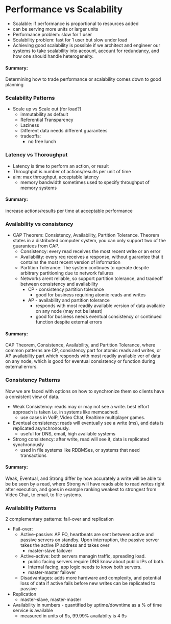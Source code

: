 # Performance vs Scalability
- Scalable: if performance is proportional to resources added
- can be serving more units or larger units
- Performance problem: slow for 1 user
- Scalability problem: fast for 1 user but slow under load
- Achieving good scalability is possible if we architect and engineer our systems to take scalability into account, account for redundancy, and how one should handle heterogeneity.

#### Summary:
Determining how to trade performance or scalability comes down to good planning

### Scalability Patterns
- Scale up vs Scale out (for load?)
    - immutability as default
    - Referential Transparency
    - Laziness
    - Different data needs different guarantees
    - tradeoffs:
        - no free lunch

### Latency vs Thoroughput
- Latency is time to perform an action, or result
- Throughput is number of actions/results per unit of time
- aim: max throughput, acceptable latency
    - memory bandwidth sometimes used to specify throughput of memory systems

#### Summary:
increase actions/results per time at acceptable performance

### Availability vs consistency
- CAP Theorem: Consistency, Availability, Partition Tolerance. Theorem states in a distributed computer system, you can only support two of the guarantees from CAP.
    - Consistency: every read receives the most recent write or an error
    - Availability: every req receives a response, without guarantee that it contains the most recent version of information
    - Partition Tolerance: The system continues to operate despite arbitrary partitioning due to network failures
    - Networks arent reliable, so support partition tolerance, and tradeoff between consistency and availability 
        - CP - consistency partition tolerance
            - good for business requiring atomic reads and writes
        - AP - availability and partition tolerance
            - responds with most readily available version of data available on any node (may not be latest)
            - good for business needs eventual consistency or continued function despite external errors

#### Summary:
CAP Theorem, Consistence, Availability, and Partition Tolerance, where common patterns are CP, consistency part for atomic reads and writes, or AP availability part which responds with most readily available ver of data on any node, which is good for eventual consistency or function during external errors.

### Consistency Patterns
Now we are faced with options on how to synchronize them so clients have a consistent view of data.

- Weak Consistency: reads may or may not see a write. best effort approach is taken i.e. in systems like memcached. 
    - use cases in VoIP, Video Chat, Realtime multiplayer games.
- Eventual consistency: reads will eventually see a write (ms), and data is replicated asynchronously.
    - useful for DNS, email, high available systems
- Strong consistency: after write, read will see it, data is replicated synchronously
    - used in file systems like RDBMSes, or systems that need transactions

#### Summary: 
Weak, Eventual, and Strong differ by how accurately a write will be able to be be seen by a read, where Strong will have reads able to read writes right after execution, and goes in example ranking weakest to strongest from Video Chat, to email, to file systems.

### Availability Patterns
2 complementary patterns: fail-over and replication

- Fail-over: 
    - Active-passive: AP FO, heartbeats are sent between active and passive servers on standby. Upon interruption, the passive server takes the active IP address and takes over
        - master-slave failover
    - Active-active: both servers managin traffic, spreading load. 
        - public facing servers require DNS know about public IPs of both. 
        - Internal facing, app logic needs to know both servers.
        - master-master failover
    - Disadvantages: adds more hardware and complexity, and potential loss of data if active fails before new writes can be replicated to passive
- Replication
    - master-slave, master-master
- Availability in numbers - quantified by uptime/downtime as a % of time service is available
    - measured in units of 9s, 99.99% availabilty is 4 9s